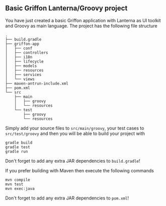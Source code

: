 Basic Griffon Lanterna/Groovy project
-------------------------------------

You have just created a basic Griffon application with Lanterna as UI toolkit
and Groovy as main language. The project has the following file structure

    .
    ├── build.gradle
    ├── griffon-app
    │   ├── conf
    │   ├── controllers
    │   ├── i18n
    │   ├── lifecycle
    │   ├── models
    │   ├── resources
    │   ├── services
    │   └── views
    ├── maven-antrun-include.xml
    ├── pom.xml
    └── src
        ├── main
        │   ├── groovy
        │   └── resources
        └── test
            ├── groovy
            └── resources

Simply add your source files to `src/main/groovy`, your test cases to
`src/test/groovy` and then you will be able to build your project with

    gradle build
    gradle test
    gradle run

Don't forget to add any extra JAR dependencies to `build.gradle`!

If you prefer building with Maven then execute the following commands

    mvn compile
    mvn test
    mvn exec:java

Don't forget to add any extra JAR dependencies to `pom.xml`!
